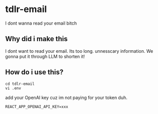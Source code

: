 # tdlr-email
I dont wanna read your email bitch


## Why did i make this
I dont want to read your email. Its too long. unnesscary information. We gonna put it through LLM to shorten it!

## How do i use this?

```
cd tdlr-email
vi .env
```

add your OpenAI key cuz im not paying for your token duh.

```
REACT_APP_OPENAI_API_KEY=xxx
```
